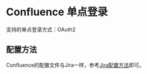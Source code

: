 # Confluence 单点登录
支持的单点登录方式：OAuth2
## 配置方法
Confluence的配置文件与Jira一样，参考[Jira配置方法](https://github.com/yuyan075500/ops-api/blob/main/deploy/sso_example/jira.md "参考文档")即可。